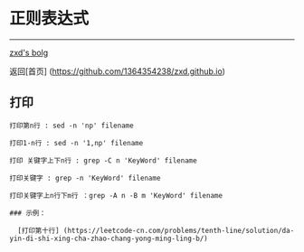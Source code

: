 
# 正则表达式
---
 [zxd's bolg](https://1364354238.github.io/zxd.github.io/)

 返回[首页] (https://github.com/1364354238/zxd.github.io)
 
 <a name='index'></a>

 ## 打印
 
    打印第n行 : sed -n 'np' filename
    
    打印1-n行 : sed -n '1,np' filename
    
    打印 关键字上下n行 : grep -C n 'KeyWord' filename
    
    打印关键字 : grep -n 'KeyWord' filename
    
    打印关键字上n行下m行 ：grep -A n -B m 'KeyWord' filename
    
    ### 示例：
      
      [打印第十行] (https://leetcode-cn.com/problems/tenth-line/solution/da-yin-di-shi-xing-cha-zhao-chang-yong-ming-ling-b/)
      
